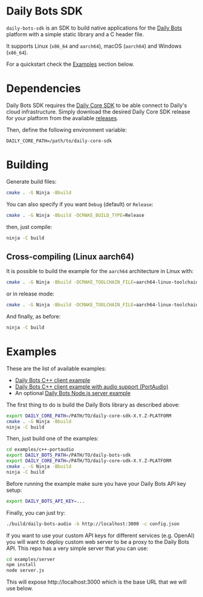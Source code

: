 # Daily Bots SDK

`daily-bots-sdk` is an SDK to build native applications for the [Daily
Bots](https://www.daily.co/products/daily-bots/) platform with a simple static
library and a C header file.

It supports Linux (`x86_64` and `aarch64`), macOS (`aarch64`) and Windows
(`x86_64`).

For a quickstart check the [Examples](#examples) section below.

# Dependencies

Daily Bots SDK requires the [Daily Core
SDK](https://github.com/daily-co/daily-core-sdk) to be able connect to Daily's
cloud infrastructure. Simply download the desired Daily Core SDK release for
your platform from the available
[releases](https://github.com/daily-co/daily-core-sdk/releases).

Then, define the following environment variable:

```
DAILY_CORE_PATH=/path/to/daily-core-sdk
```

# Building

Generate build files:

```bash
cmake . -G Ninja -Bbuild
```

You can also specify if you want `Debug` (default) or `Release`:

```bash
cmake . -G Ninja -Bbuild -DCMAKE_BUILD_TYPE=Release
```

then, just compile:

```bash
ninja -C build
```

## Cross-compiling (Linux aarch64)

It is possible to build the example for the `aarch64` architecture in Linux with:

```bash
cmake . -G Ninja -Bbuild -DCMAKE_TOOLCHAIN_FILE=aarch64-linux-toolchain.cmake
```

or in release mode:

```bash
cmake . -G Ninja -Bbuild -DCMAKE_TOOLCHAIN_FILE=aarch64-linux-toolchain.cmake -DCMAKE_BUILD_TYPE=Release
```

And finally, as before:

```bash
ninja -C build
```

# Examples

These are the list of available examples:

- [Daily Bots C++ client example](./examples/c++)
- [Daily Bots C++ client example with audio support (PortAudio)](./examples/c++-portaudio)
- An optional [Daily Bots Node.js server example](./examples/server)

The first thing to do is build the Daily Bots library as described above:

```bash
export DAILY_CORE_PATH=/PATH/TO/daily-core-sdk-X.Y.Z-PLATFORM
cmake . -G Ninja -Bbuild
ninja -C build
```

Then, just build one of the examples:

```bash
cd examples/c++-portaudio
export DAILY_BOTS_PATH=/PATH/TO/daily-bots-sdk
export DAILY_CORE_PATH=/PATH/TO/daily-core-sdk-X.Y.Z-PLATFORM
cmake . -G Ninja -Bbuild
ninja -C build
```

Before running the example make sure you have your Daily Bots API key setup:

```bash
export DAILY_BOTS_API_KEY=...
```

Finally, you can just try:

```bash
./build/daily-bots-audio -b http://localhost:3000 -c config.json
```

If you want to use your custom API keys for different services (e.g. OpenAI) you
will want to deploy custom web server to be a proxy to the Daily Bots API. This
repo has a very simple server that you can use:

```bash
cd examples/server
npm install
node server.js
```

This will expose http://localhost:3000 which is the base URL that we will use
below.
